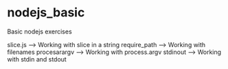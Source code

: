 # nodejs_basic
Basic nodejs exercises

slice.js --> Working with slice in a string
require_path --> Working with filenames
procesarargv --> Working with process.argv
stdinout --> Working with stdin and stdout
